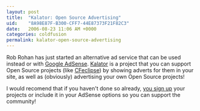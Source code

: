 ```yaml
---
layout: post
title:  "Kalator: Open Source Advertising"
uid:	"8A98E87F-B300-CFF7-44E87373F21F82C3"
date:   2006-08-23 11:06 AM +0000
categories: coldfusion
permalink: kalator-open-source-advertising
---
```

Rob Rohan has just started an alternative ad service that can be used instead or with <a href="https://www.google.com/adsense/">Google AdSense</a>. <a href="http://www.kalator.com/">Kalator</a> is a project that you can support Open Source projects (like <a href="http://www.cfeclipse.org">CFeclipse</a>) by showing adverts for them in your site, as well as (obviously) advertising your own Open Source projects!

I would recomend that if you haven't done so already, <a href="http://www.kalator.com/">you sign up</a> your projects or include it in your AdSense options so you can support the community!